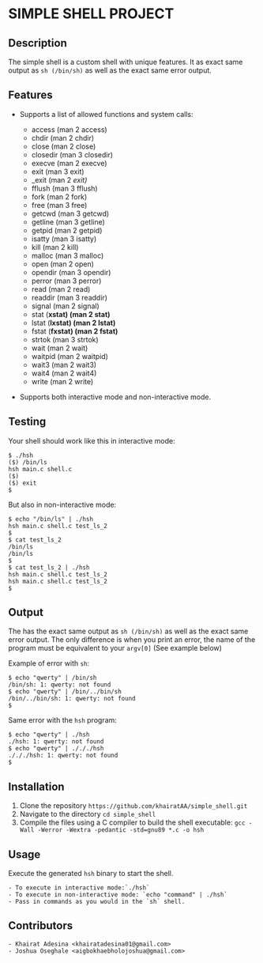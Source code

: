 # SIMPLE SHELL PROJECT

## Description

The simple shell is a custom shell with unique features. It as exact same output as `sh (/bin/sh)` as well as the exact same error output.

## Features

- Supports a list of allowed functions and system calls:
	- access (man 2 access)
	- chdir (man 2 chdir)
	- close (man 2 close)
	- closedir (man 3 closedir)
	- execve (man 2 execve)
	- exit (man 3 exit)
	- _exit (man 2 _exit)_
	- fflush (man 3 fflush)
	- fork (man 2 fork)
	- free (man 3 free)
	- getcwd (man 3 getcwd)
	- getline (man 3 getline)
	- getpid (man 2 getpid)
	- isatty (man 3 isatty)
	- kill (man 2 kill)
	- malloc (man 3 malloc)
	- open (man 2 open)
	- opendir (man 3 opendir)
	- perror (man 3 perror)
	- read (man 2 read)
	- readdir (man 3 readdir)
	- signal (man 2 signal)
	- stat (__xstat) (man 2 stat)__
	- lstat (__lxstat) (man 2 lstat)__
	- fstat (__fxstat) (man 2 fstat)__
	- strtok (man 3 strtok)
	- wait (man 2 wait)
	- waitpid (man 2 waitpid)
	- wait3 (man 2 wait3)
	- wait4 (man 2 wait4)
	- write (man 2 write)

- Supports both interactive mode and non-interactive mode.

## Testing

Your shell should work like this in interactive mode:
```
$ ./hsh
($) /bin/ls
hsh main.c shell.c
($)
($) exit
$
```

But also in non-interactive mode:
```
$ echo "/bin/ls" | ./hsh
hsh main.c shell.c test_ls_2
$
$ cat test_ls_2
/bin/ls
/bin/ls
$
$ cat test_ls_2 | ./hsh
hsh main.c shell.c test_ls_2
hsh main.c shell.c test_ls_2
$
```

## Output
The has the exact same output as `sh (/bin/sh)` as well as the exact same error output. The only difference is when you print an error, the name of the program must be equivalent to your `argv[0]` (See example below)

Example of error with `sh`:

```
$ echo "qwerty" | /bin/sh
/bin/sh: 1: qwerty: not found
$ echo "qwerty" | /bin/../bin/sh
/bin/../bin/sh: 1: qwerty: not found
$
```

Same error with the `hsh` program:

```
$ echo "qwerty" | ./hsh
./hsh: 1: qwerty: not found
$ echo "qwerty" | ./././hsh
./././hsh: 1: qwerty: not found
$
```

## Installation

1. Clone the repository `https://github.com/khairatAA/simple_shell.git`
2. Navigate to the directory `cd simple_shell`
3. Compile the files using a C compiler to build the shell executable:
`gcc -Wall -Werror -Wextra -pedantic -std=gnu89 *.c -o hsh`

## Usage

Execute the generated `hsh` binary to start the shell.

	- To execute in interactive mode:`./hsh`
	- To execute in non-interactive mode: `echo "command" | ./hsh`
	- Pass in commands as you would in the `sh` shell.

## Contributors

	- Khairat Adesina <khairatadesina01@gmail.com>
	- Joshua Oseghale <aigbokhaebholojoshua@gmail.com>
